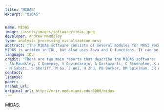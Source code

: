 ```yaml
---
title: "MIDAS"
excerpt: "MIDAS"


name: MIDAS
image: /assets/images/software/midas.jpeg
developer: Andrew Maudsley
type: analysis processing visualization mrsi
abstract: "The MIDAS software consists of several modules for MRSI reconstruction, display, and analysis. It is closely associated with the volumetric EPSI sequence that we make available for Siemens MR systems.
MIDAS is written in IDL, but also uses Java and C functions. It can be run using a free IDL license (with some limitations). A binary installation can be obtained from the web site and all source code is available from the developers on request."
language: IDL
credit: "There are two main reports that describe the MIDAS software:
- AA Maudsley, C Domenig, V Govindaraju, A Darkazanli, C Studholme, K Arheart, and C Bloomer. Mapping of brain metabolite distributions by volumetric proton MRSI. Magn. Reson. Med. 61: 548-559 (2009).
- M Sabati, S Sheriff, M Gu, J Wei, H Zhu, PB Barker, DM Spielman, JR Alger, AA Maudsley. Multi-Vendor Implementation and Comparison of Volumetric Whole-Brain Echo-Planar MR Spectroscopic Imaging. Magn. Reson. Med., 74(5):1209-20 (2014)."
contact:
license:
paper:
mrshub_url:
original_url: http://mrir.med.miami.edu:8000/midas
---
```


MIDAS.
